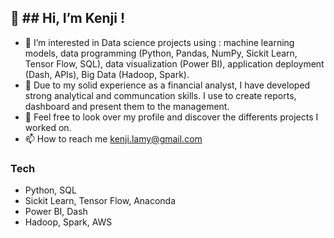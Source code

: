 ## 👋 ## Hi, I’m Kenji !
- 👀 I’m interested in Data science projects using :
		machine learning models,
      data programming (Python, Pandas, NumPy, Sickit Learn, Tensor Flow, SQL),
      data visualization (Power BI),
      application deployment (Dash, APIs),
      Big Data (Hadoop, Spark).
- 🌱 Due to my solid experience as a financial analyst, I have developed strong analytical and communcation skills. I use to create reports, dashboard and present them to the management.
- 💞️ Feel free to look over my profile and discover the differents projects I worked on.
- 📫 How to reach me kenji.lamy@gmail.com

### Tech
- Python, SQL
- Sickit Learn, Tensor Flow, Anaconda
- Power BI, Dash
- Hadoop, Spark, AWS

<!---
Kenkuun/Kenkuun is a ✨ special ✨ repository because its `README.md` (this file) appears on your GitHub profile.
You can click the Preview link to take a look at your changes.
--->
